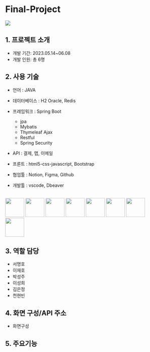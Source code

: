 # Final-Project 
<img src="https://github.com/pknu05/Final-Project/assets/123917210/057360af-fc74-432e-be58-b1cf3e4de3c5.png">
</br>

## 1. 프로젝트 소개
- 개발 기간: 2023.05.14~06.08
- 개발 인원: 총 6명


## 2. 사용 기술
- 언어 : JAVA
- 데이터베이스 : H2 Oracle, Redis
- 프레임워크 : Spring Boot
    - jpa
    - Mybatis
    - Thymeleaf Ajax
    - Restful
    - Spring Security
      
- API : 결제, 맵, 이메일
- 프론트 : html5-css-javascript, Bootstrap
- 협업툴 : Notion, Figma, Github
- 개발툴 : vscode, Dbeaver
<br/>
  <img src="https://github.com/pknu05/Final-Project/assets/123917210/6a965e19-15a5-488f-95bb-1f56b6375b36.png" width="60">
  <img src="https://github.com/pknu05/Final-Project/assets/123917210/a0b16d0a-2c60-43de-908d-7f961a9caffa" width="60">
  <img src="https://github.com/pknu05/Final-Project/assets/123917210/fe8ad23c-f6c5-45d4-9b3d-6359b994b4e8" width="60">
  <img src="https://github.com/pknu05/Final-Project/assets/123917210/e5483ab7-fa74-478a-bb3e-9844b2443e3a" width="60">


  <img src="https://github.com/pknu05/Final-Project/assets/123917210/ef341422-71a5-470a-abca-476ff85f76d7" width="60">
  <img src="https://github.com/pknu05/Final-Project/assets/123917210/6c4bd9e7-572e-4fb6-9f75-955d961175f6" width="60">
  <img src="https://github.com/pknu05/Final-Project/assets/123917210/a98523df-40f6-4361-98e0-6e35ce9a7577" width="60">
  <img src="https://github.com/pknu05/Final-Project/assets/123917210/e5483ab7-fa74-478a-bb3e-9844b2443e3a" width="60">
  

## 3. 역할 담당

 - 서명호
 - 이재호
 - 박성주
 - 이성희
 - 김은정
 - 천현빈

## 4. 화면 구성/API 주소

- 화면구성

## 5. 주요기능
   
  
